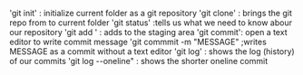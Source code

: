 'git init' : initialize current folder as a git repository
'git clone' <URL> : brings the git repo from <URL> to current folder
'git status' :tells us what we need to know abour our repository
'git add <FILE>' : adds <FILE> to the staging area
'git commit': open a text editor to write commit message
       'git commmit -m "MESSAGE" ;writes MESSAGE as a commit without a
       text editor
'git log' : shows the log (history) of our commits
       'git log --oneline" : shows the shorter oneline commit
